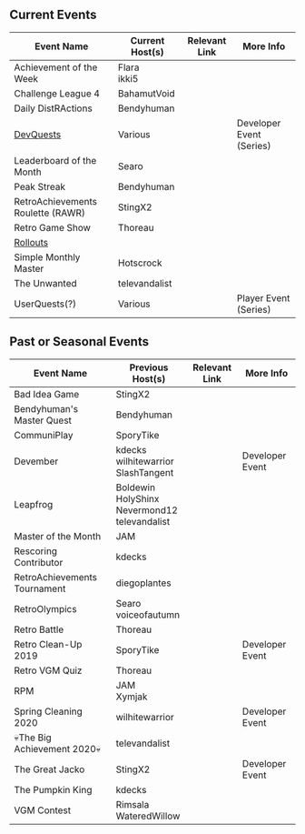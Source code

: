 ## Current Events
|Event Name|Current Host(s)|Relevant Link|More Info|
|-|-|-|-|
|Achievement of the Week|Flara<br>ikki5|||
|Challenge League 4|BahamutVoid|||
|Daily DistRActions|Bendyhuman|||
|[DevQuests](/general/community/events/devquest)|Various||Developer Event (Series)|
|Leaderboard of the Month|Searo|||
|Peak Streak|Bendyhuman|||
|RetroAchievements Roulette (RAWR)|StingX2|||
|Retro Game Show|Thoreau|||
|[Rollouts](/general/community/events/rollouts)|||
|Simple Monthly Master|Hotscrock|||
|The Unwanted|televandalist|||
|UserQuests(?)|Various||Player Event (Series)|


## Past or Seasonal Events
|Event Name|Previous Host(s)|Relevant Link|More Info|
|-|-|-|-|
|Bad Idea Game|StingX2|||
|Bendyhuman's Master Quest|Bendyhuman|||
|CommuniPlay|SporyTike|||
|Devember|kdecks<br>wilhitewarrior<br>SlashTangent||Developer Event|
|Leapfrog|Boldewin<br>HolyShinx<br>Nevermond12<br>televandalist|||
|Master of the Month|JAM|||
|Rescoring Contributor|kdecks|||
|RetroAchievements Tournament|diegoplantes|||
|RetroOlympics|Searo<br>voiceofautumn|||
|Retro Battle|Thoreau|||
|Retro Clean-Up 2019|SporyTike||Developer Event|
|Retro VGM Quiz|Thoreau|||
|RPM|JAM<br>Xymjak|||
|Spring Cleaning 2020|wilhitewarrior||Developer Event|
|💀The Big Achievement 2020💀|televandalist|||
|The Great Jacko|StingX2||Developer Event|
|The Pumpkin King|kdecks|||
|VGM Contest|Rimsala<br>WateredWillow|||
